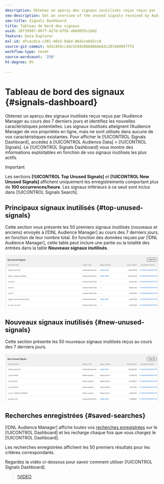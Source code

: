 ```yaml
---
description: Obtenez un aperçu des signaux inutilisés reçus reçus par l’Audience Manager au cours des 7 derniers jours et identifiez les nouvelles caractéristiques potentielles. Les signaux inutilisés atteignent l’Audience Manager de vos propriétés en ligne, mais ne sont utilisés dans aucune de vos caractéristiques existantes. Pour afficher le tableau de bord des signaux, accédez à Données d’audience > Signaux. Le tableau de bord des signaux affiche des informations exploitables en fonction des signaux inutilisés les plus actifs.
seo-description: Get an overview of the unused signals received by Audience Manager in the past 7 days and identify potential new traits. Unused signals reach Audience Manager from your online properties, but are not used in any of your existing traits. To view the Signals Dashboard, go to Audience Data > Signals. The Signals Dashboard shows you actionable insights based on your most active unused signals.
seo-title: Signals Dashboard
title: Tableau de bord des signaux
uuid: 26f39507-097f-427d-bf5b-ab6d035c1dd2
feature: Data Explorer
exl-id: dfcacdca-c301-4655-9ab4-0642ce6d1cc0
source-git-commit: 4d3c859cc4dc5294286680b0e63c287e0409f7fd
workflow-type: tm+mt
source-wordcount: '250'
ht-degree: 0%

---
```


# Tableau de bord des signaux {#signals-dashboard}

Obtenez un aperçu des signaux inutilisés reçus reçus par l’Audience Manager au cours des 7 derniers jours et identifiez les nouvelles caractéristiques potentielles. Les signaux inutilisés atteignent l’Audience Manager de vos propriétés en ligne, mais ne sont utilisés dans aucune de vos caractéristiques existantes. Pour afficher le [!UICONTROL Signals Dashboard], accédez à [!UICONTROL Audience Data] > [!UICONTROL Signals]. Le [!UICONTROL Signals Dashboard] vous montre des informations exploitables en fonction de vos signaux inutilisés les plus actifs.

>[!IMPORTANT]
>
>Les sections **[!UICONTROL Top Unused Signals]** et **[!UICONTROL New Unused Signals]** affichent uniquement les enregistrements comportant plus de **100 occurrences/heure**. Les signaux inférieurs à ce seuil sont inclus dans [!UICONTROL Signals Search].

## Principaux signaux inutilisés {#top-unused-signals}

Cette section vous présente les 50 premiers signaux inutilisés (nouveaux et anciens) envoyés à [!DNL Audience Manager] au cours des 7 derniers jours, en fonction de leur nombre total. En fonction des données reçues par [!DNL Audience Manager], cette table peut inclure une partie ou la totalité des entrées dans la table **Nouveaux signaux inutilisés**.

![](assets/signals-top-unused.png)

## Nouveaux signaux inutilisés {#new-unused-signals}

Cette section présente les 50 nouveaux signaux inutilisés reçus au cours des 7 derniers jours.

![](assets/signals-new-unused.png)

## Recherches enregistrées {#saved-searches}

[!DNL Audience Manager] affiche toutes vos [recherches enregistrées](../../features/data-explorer/data-explorer-signals-search/data-explorer-save-search.md) sur le [!UICONTROL Dashboard] et les recharge chaque fois que vous chargez le [!UICONTROL Dashboard].

Les recherches enregistrées affichent les 50 premiers résultats pour les critères correspondants.

Regardez la vidéo ci-dessous pour savoir comment utiliser [!UICONTROL Signals Dashboard].
>[!VIDEO](https://video.tv.adobe.com/v/25151/)
